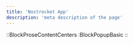 ```yaml
---
title: 'Nostrocket App'
description: 'meta description of the page'
---
```

::BlockProseContentCenters
 :BlockPopupBasic
::
